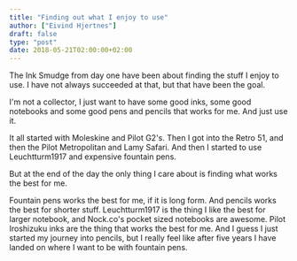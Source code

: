 ```yaml
---
title: "Finding out what I enjoy to use"
author: ["Eivind Hjertnes"]
draft: false
type: "post"
date: 2018-05-21T02:00:00+02:00
---
```


The Ink Smudge from day one have been about finding the stuff I enjoy to
use. I have not always succeeded at that, but that have been the goal.

I'm not a collector, I just want to have some good inks, some good
notebooks and some good pens and pencils that works for me. And just use
it.

It all started with Moleskine and Pilot G2's. Then I got into the Retro
51, and then the Pilot Metropolitan and Lamy Safari. And then I started
to use Leuchtturm1917 and expensive fountain pens.

But at the end of the day the only thing I care about is finding what
works the best for me.

Fountain pens works the best for me, if it is long form. And pencils
works the best for shorter stuff. Leuchtturm1917 is the thing I like the
best for larger notebook, and Nock.co's pocket sized notebooks are
awesome. Pilot Iroshizuku inks are the thing that works the best for me.
And I guess I just started my journey into pencils, but I really feel
like after five years I have landed on where I want to be with fountain
pens.
